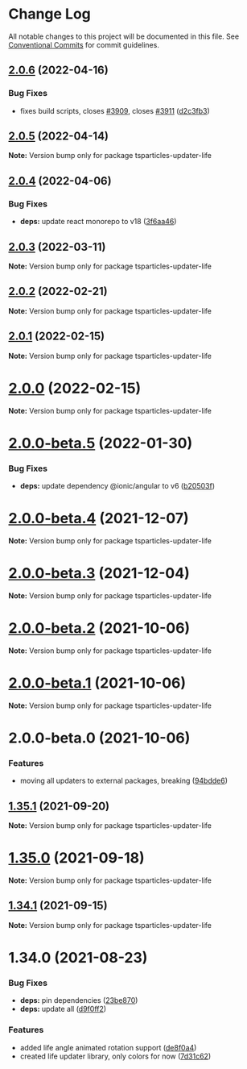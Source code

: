 # Change Log

All notable changes to this project will be documented in this file.
See [Conventional Commits](https://conventionalcommits.org) for commit guidelines.

## [2.0.6](https://github.com/matteobruni/tsparticles/compare/tsparticles-updater-life@2.0.5...tsparticles-updater-life@2.0.6) (2022-04-16)


### Bug Fixes

* fixes build scripts, closes [#3909](https://github.com/matteobruni/tsparticles/issues/3909), closes [#3911](https://github.com/matteobruni/tsparticles/issues/3911) ([d2c3fb3](https://github.com/matteobruni/tsparticles/commit/d2c3fb33ff9c9d529f2609f89c63cb6e1e61ecda))





## [2.0.5](https://github.com/matteobruni/tsparticles/compare/tsparticles-updater-life@2.0.4...tsparticles-updater-life@2.0.5) (2022-04-14)

**Note:** Version bump only for package tsparticles-updater-life





## [2.0.4](https://github.com/matteobruni/tsparticles/compare/tsparticles-updater-life@2.0.3...tsparticles-updater-life@2.0.4) (2022-04-06)


### Bug Fixes

* **deps:** update react monorepo to v18 ([3f6aa46](https://github.com/matteobruni/tsparticles/commit/3f6aa46e399d0092ae13ba494db86256c0d05c40))





## [2.0.3](https://github.com/matteobruni/tsparticles/compare/tsparticles-updater-life@2.0.2...tsparticles-updater-life@2.0.3) (2022-03-11)

**Note:** Version bump only for package tsparticles-updater-life





## [2.0.2](https://github.com/matteobruni/tsparticles/compare/tsparticles-updater-life@2.0.1...tsparticles-updater-life@2.0.2) (2022-02-21)

**Note:** Version bump only for package tsparticles-updater-life





## [2.0.1](https://github.com/matteobruni/tsparticles/compare/tsparticles-updater-life@2.0.0...tsparticles-updater-life@2.0.1) (2022-02-15)

**Note:** Version bump only for package tsparticles-updater-life





# [2.0.0](https://github.com/matteobruni/tsparticles/compare/tsparticles-updater-life@2.0.0-beta.5...tsparticles-updater-life@2.0.0) (2022-02-15)

**Note:** Version bump only for package tsparticles-updater-life





# [2.0.0-beta.5](https://github.com/matteobruni/tsparticles/compare/tsparticles-updater-life@2.0.0-beta.4...tsparticles-updater-life@2.0.0-beta.5) (2022-01-30)


### Bug Fixes

* **deps:** update dependency @ionic/angular to v6 ([b20503f](https://github.com/matteobruni/tsparticles/commit/b20503ff2a29f6c8617f42c764c8a868fc334c5f))





# [2.0.0-beta.4](https://github.com/matteobruni/tsparticles/compare/tsparticles-updater-life@2.0.0-beta.3...tsparticles-updater-life@2.0.0-beta.4) (2021-12-07)

**Note:** Version bump only for package tsparticles-updater-life





# [2.0.0-beta.3](https://github.com/matteobruni/tsparticles/compare/tsparticles-updater-life@2.0.0-beta.2...tsparticles-updater-life@2.0.0-beta.3) (2021-12-04)

**Note:** Version bump only for package tsparticles-updater-life





# [2.0.0-beta.2](https://github.com/matteobruni/tsparticles/compare/tsparticles-updater-life@2.0.0-beta.1...tsparticles-updater-life@2.0.0-beta.2) (2021-10-06)

**Note:** Version bump only for package tsparticles-updater-life





# [2.0.0-beta.1](https://github.com/matteobruni/tsparticles/compare/tsparticles-updater-life@2.0.0-beta.0...tsparticles-updater-life@2.0.0-beta.1) (2021-10-06)

**Note:** Version bump only for package tsparticles-updater-life





# 2.0.0-beta.0 (2021-10-06)


### Features

* moving all updaters to external packages, breaking ([94bdde6](https://github.com/matteobruni/tsparticles/commit/94bdde67d0b546c22b7841ff8e969d15ddef3430))





## [1.35.1](https://github.com/matteobruni/tsparticles/compare/tsparticles-updater-life@1.35.0...tsparticles-updater-life@1.35.1) (2021-09-20)

**Note:** Version bump only for package tsparticles-updater-life





# [1.35.0](https://github.com/matteobruni/tsparticles/compare/tsparticles-updater-life@1.34.1...tsparticles-updater-life@1.35.0) (2021-09-18)

**Note:** Version bump only for package tsparticles-updater-life





## [1.34.1](https://github.com/matteobruni/tsparticles/compare/tsparticles-updater-life@1.34.0...tsparticles-updater-life@1.34.1) (2021-09-15)

**Note:** Version bump only for package tsparticles-updater-life





# 1.34.0 (2021-08-23)


### Bug Fixes

* **deps:** pin dependencies ([23be870](https://github.com/matteobruni/tsparticles/commit/23be8708d698e1e37a18f2ed292cbccffb0f1e47))
* **deps:** update all ([d9f0ff2](https://github.com/matteobruni/tsparticles/commit/d9f0ff2f8c4ac269aaad5077492746e3da8fb422))


### Features

* added life angle animated rotation support ([de8f0a4](https://github.com/matteobruni/tsparticles/commit/de8f0a46436601aeb580651b1f87741fd9fc3c79))
* created life updater library, only colors for now ([7d31c62](https://github.com/matteobruni/tsparticles/commit/7d31c62ecb8f023234514b5ef46f0de55f75c283))

